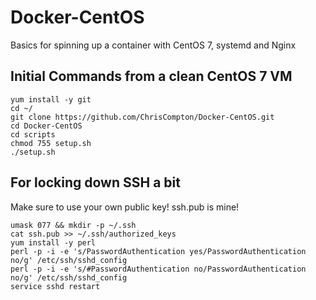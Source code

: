 # Docker-CentOS
Basics for spinning up a container with CentOS 7, systemd and Nginx

## Initial Commands from a clean CentOS 7 VM

```
yum install -y git
cd ~/
git clone https://github.com/ChrisCompton/Docker-CentOS.git
cd Docker-CentOS
cd scripts
chmod 755 setup.sh
./setup.sh
```


## For locking down SSH a bit

Make sure to use your own public key! ssh.pub is mine!

```
umask 077 && mkdir -p ~/.ssh
cat ssh.pub >> ~/.ssh/authorized_keys
yum install -y perl
perl -p -i -e 's/PasswordAuthentication yes/PasswordAuthentication no/g' /etc/ssh/sshd_config
perl -p -i -e 's/#PasswordAuthentication no/PasswordAuthentication no/g' /etc/ssh/sshd_config
service sshd restart
```